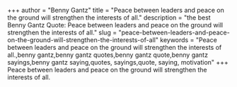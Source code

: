 +++
author = "Benny Gantz"
title = "Peace between leaders and peace on the ground will strengthen the interests of all."
description = "the best Benny Gantz Quote: Peace between leaders and peace on the ground will strengthen the interests of all."
slug = "peace-between-leaders-and-peace-on-the-ground-will-strengthen-the-interests-of-all"
keywords = "Peace between leaders and peace on the ground will strengthen the interests of all.,benny gantz,benny gantz quotes,benny gantz quote,benny gantz sayings,benny gantz saying,quotes, sayings,quote, saying, motivation"
+++
Peace between leaders and peace on the ground will strengthen the interests of all.
